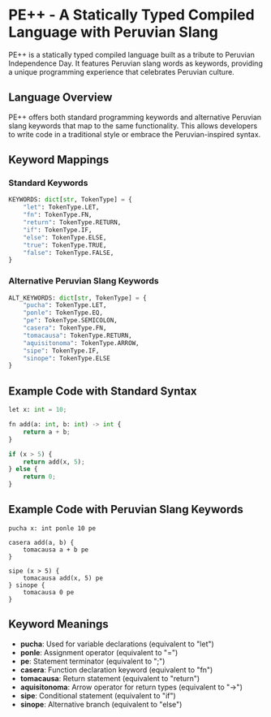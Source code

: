 # PE++ - A Statically Typed Compiled Language with Peruvian Slang

PE++ is a statically typed compiled language built as a tribute to Peruvian Independence Day. It features Peruvian slang words as keywords, providing a unique programming experience that celebrates Peruvian culture.

## Language Overview

PE++ offers both standard programming keywords and alternative Peruvian slang keywords that map to the same functionality. This allows developers to write code in a traditional style or embrace the Peruvian-inspired syntax.

## Keyword Mappings

### Standard Keywords
```python
KEYWORDS: dict[str, TokenType] = {
    "let": TokenType.LET,
    "fn": TokenType.FN,
    "return": TokenType.RETURN,
    "if": TokenType.IF,
    "else": TokenType.ELSE,
    "true": TokenType.TRUE,
    "false": TokenType.FALSE,
}
```

### Alternative Peruvian Slang Keywords
```python
ALT_KEYWORDS: dict[str, TokenType] = {
    "pucha": TokenType.LET,
    "ponle": TokenType.EQ,
    "pe": TokenType.SEMICOLON,
    "casera": TokenType.FN,
    "tomacausa": TokenType.RETURN,
    "aquisitonoma": TokenType.ARROW,
    "sipe": TokenType.IF,
    "sinope": TokenType.ELSE
}
```

## Example Code with Standard Syntax

```python
let x: int = 10;

fn add(a: int, b: int) -> int {
    return a + b;
}

if (x > 5) {
    return add(x, 5);
} else {
    return 0;
}
```

## Example Code with Peruvian Slang Keywords

```
pucha x: int ponle 10 pe

casera add(a, b) {
    tomacausa a + b pe
}

sipe (x > 5) {
    tomacausa add(x, 5) pe
} sinope {
    tomacausa 0 pe
}
```

## Keyword Meanings

- **pucha**: Used for variable declarations (equivalent to "let")
- **ponle**: Assignment operator (equivalent to "=")
- **pe**: Statement terminator (equivalent to ";")
- **casera**: Function declaration keyword (equivalent to "fn")
- **tomacausa**: Return statement (equivalent to "return")
- **aquisitonoma**: Arrow operator for return types (equivalent to "->")
- **sipe**: Conditional statement (equivalent to "if")
- **sinope**: Alternative branch (equivalent to "else")
